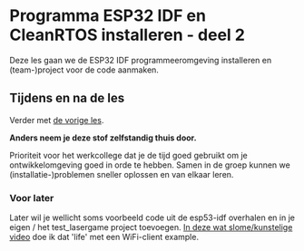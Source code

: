 # Programma ESP32 IDF en CleanRTOS installeren - deel 2

Deze les gaan we de ESP32 IDF programmeeromgeving installeren en (team-)project voor de code aanmaken.

## Tijdens en na de les

Verder met [de vorige les](./programma-esp32-IDF-1.md).

**Anders neem je deze stof zelfstandig thuis door.**

Prioriteit voor het werkcollege dat je de tijd goed gebruikt om je ontwikkelomgeving goed in orde te hebben.
Samen in de groep kunnen we (installatie-)problemen sneller oplossen en van elkaar leren.

### Voor later

Later wil je wellicht soms voorbeeld code uit de esp53-idf overhalen en in je eigen / het test_lasergame project toevoegen.
[In deze wat slome/kunstelige video](https://youtu.be/paXRrsztJp0) doe ik dat 'life' met een WiFi-client example.
